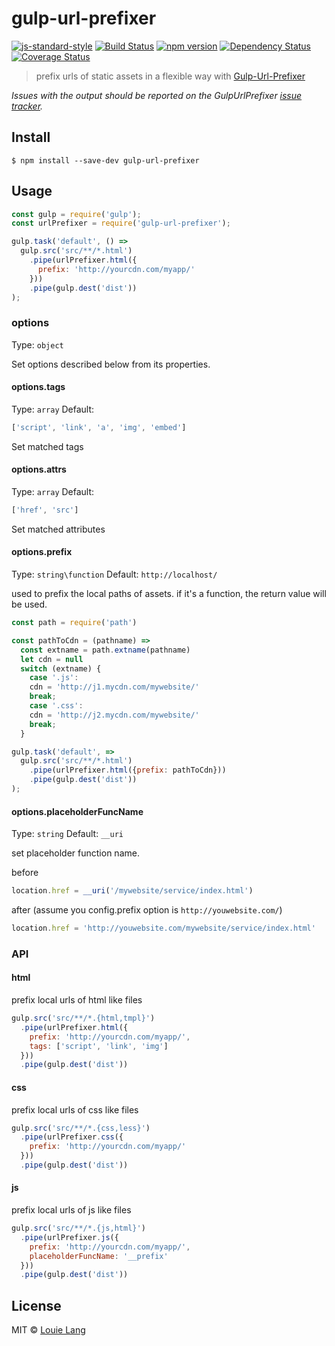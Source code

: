 # gulp-url-prefixer
[![js-standard-style](https://img.shields.io/badge/code%20style-standard-brightgreen.svg)](https://github.com/cainiaokan/gulp-url-prefixer)
[![Build Status](https://travis-ci.org/cainiaokan/gulp-url-prefixer.svg?branch=master)](https://travis-ci.org/cainiaokan/gulp-url-prefixer) 
[![npm version](https://img.shields.io/npm/v/gulp-url-prefixer.svg)](https://www.npmjs.com/package/gulp-url-prefixer) 
[![Dependency Status](https://david-dm.org/cainiaokan/gulp-url-prefixer.svg)](https://david-dm.org/cainiaokan/gulp-url-prefixer) 
[![Coverage Status](https://coveralls.io/repos/github/cainiaokan/gulp-url-prefixer/badge.svg?branch=master)](https://coveralls.io/github/cainiaokan/gulp-url-prefixer?branch=master)

> prefix urls of static assets in a flexible way with [Gulp-Url-Prefixer](https://github.com/cainiaokan/gulp-url-prefixer)

*Issues with the output should be reported on the GulpUrlPrefixer [issue tracker](https://github.com/cainiaokan/gulp-url-prefixer/issues).*

## Install
```
$ npm install --save-dev gulp-url-prefixer
```

## Usage

```js
const gulp = require('gulp');
const urlPrefixer = require('gulp-url-prefixer');

gulp.task('default', () =>
  gulp.src('src/**/*.html')
    .pipe(urlPrefixer.html({
      prefix: 'http://yourcdn.com/myapp/'
    }))
    .pipe(gulp.dest('dist'))
);
```

### options
Type: `object`

Set options described below from its properties. 
  
#### options.tags
Type: `array`
Default:
```js
['script', 'link', 'a', 'img', 'embed']
```

Set matched tags

#### options.attrs
Type: `array`
Default:
```js
['href', 'src']
```

Set matched attributes

#### options.prefix
Type: `string\function`
Default: `http://localhost/`

used to prefix the local paths of assets.
if it's a function, the return value will be used.

```js
const path = require('path')

const pathToCdn = (pathname) =>
  const extname = path.extname(pathname)
  let cdn = null
  switch (extname) {
    case '.js':
    cdn = 'http://j1.mycdn.com/mywebsite/'
    break;
    case '.css':
    cdn = 'http://j2.mycdn.com/mywebsite/'
    break;
  }

gulp.task('default', =>
  gulp.src('src/**/*.html')
    .pipe(urlPrefixer.html({prefix: pathToCdn}))
    .pipe(gulp.dest('dist'))
);
```

#### options.placeholderFuncName
Type: `string`
Default: `__uri`

set placeholder function name.

before
```js
location.href = __uri('/mywebsite/service/index.html')
```

after (assume you config.prefix option is `http://youwebsite.com/`)
```js
location.href = 'http://youwebsite.com/mywebsite/service/index.html'
```

### API

#### html

prefix local urls of html like files

```js
gulp.src('src/**/*.{html,tmpl}')
  .pipe(urlPrefixer.html({
    prefix: 'http://yourcdn.com/myapp/',
    tags: ['script', 'link', 'img']
  }))
  .pipe(gulp.dest('dist'))
```

#### css

prefix local urls of css like files

```js
gulp.src('src/**/*.{css,less}')
  .pipe(urlPrefixer.css({
    prefix: 'http://yourcdn.com/myapp/'
  }))
  .pipe(gulp.dest('dist'))
```

#### js

prefix local urls of js like files

```js
gulp.src('src/**/*.{js,html}')
  .pipe(urlPrefixer.js({
    prefix: 'http://yourcdn.com/myapp/',
    placeholderFuncName: '__prefix'
  }))
  .pipe(gulp.dest('dist'))
```


## License

MIT © [Louie Lang](https://github.com/cainiaokan)


